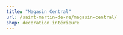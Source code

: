 ```yaml
---
title: "Magasin Central"
url: /saint-martin-de-re/magasin-central/
shop: décoration intérieure
---
```

